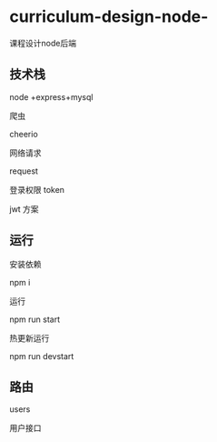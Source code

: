 # curriculum-design-node-
课程设计node后端



## 技术栈

node +express+mysql

爬虫

cheerio

网络请求

request

登录权限 token

jwt 方案





## 运行

安装依赖

npm i

运行

npm run start

热更新运行

npm run devstart



## 路由



users

用户接口

